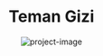 <h1 align="center" id="title">Teman Gizi</h1>

<p align="center"><img src="https://socialify.git.ci/diazleonata/temangizi/image?custom_description=Teman+Gizi+is+a+mobile+app+that+allows+users+to+scan+Indonesian+foods+using+their+phone+camera+and+instantly+see+estimated+nutritional+values+like+calories%2C+fat%2C+sugar%2C+and+sodium.+&amp;description=1&amp;font=Inter&amp;language=1&amp;name=1&amp;owner=1&amp;pattern=Transparent&amp;theme=Auto" alt="project-image"></p>
